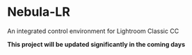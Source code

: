 # Nebula-LR
An integrated control environment for Lightroom Classic CC 

<b>This project will be updated significantly in the coming days</b>
